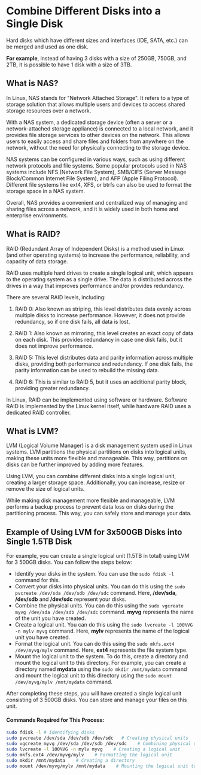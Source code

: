 # Combine Different Disks into a Single Disk

Hard disks which have different sizes and interfaces (IDE, SATA, etc.) can be merged and used as one disk.

**For example**, instead of having 3 disks with a size of 250GB, 750GB, and 2TB, it is possible to have 1 disk with a size of 3TB.

## What is NAS?

In Linux, NAS stands for "Network Attached Storage". It refers to a type of storage solution that allows multiple users and devices to access shared storage resources over a network.

With a NAS system, a dedicated storage device (often a server or a network-attached storage appliance) is connected to a local network, and it provides file storage services to other devices on the network. This allows users to easily access and share files and folders from anywhere on the network, without the need for physically connecting to the storage device.

NAS systems can be configured in various ways, such as using different network protocols and file systems. Some popular protocols used in NAS systems include NFS (Network File System), SMB/CIFS (Server Message Block/Common Internet File System), and AFP (Apple Filing Protocol). Different file systems like ext4, XFS, or btrfs can also be used to format the storage space in a NAS system.

Overall, NAS provides a convenient and centralized way of managing and sharing files across a network, and it is widely used in both home and enterprise environments.

## What is RAID?

RAID (Redundant Array of Independent Disks) is a method used in Linux (and other operating systems) to increase the performance, reliability, and capacity of data storage.

RAID uses multiple hard drives to create a single logical unit, which appears to the operating system as a single drive. The data is distributed across the drives in a way that improves performance and/or provides redundancy.

There are several RAID levels, including:

1. RAID 0: Also known as striping, this level distributes data evenly across multiple disks to increase performance. However, it does not provide redundancy, so if one disk fails, all data is lost.

2. RAID 1: Also known as mirroring, this level creates an exact copy of data on each disk. This provides redundancy in case one disk fails, but it does not improve performance.

3. RAID 5: This level distributes data and parity information across multiple disks, providing both performance and redundancy. If one disk fails, the parity information can be used to rebuild the missing data.

4. RAID 6: This is similar to RAID 5, but it uses an additional parity block, providing greater redundancy.

In Linux, RAID can be implemented using software or hardware. Software RAID is implemented by the Linux kernel itself, while hardware RAID uses a dedicated RAID controller.

## What is LVM?

LVM (Logical Volume Manager) is a disk management system used in Linux systems. LVM partitions the physical partitions on disks into logical units, making these units more flexible and manageable. This way, partitions on disks can be further improved by adding more features.

Using LVM, you can combine different disks into a single logical unit, creating a larger storage space. Additionally, you can increase, resize or remove the size of logical units.

While making disk management more flexible and manageable, LVM performs a backup process to prevent data loss on disks during the partitioning process. This way, you can safely store and manage your data.

## Example of Using LVM for 3x500GB Disks into Single 1.5TB Disk

For example, you can create a single logical unit (1.5TB in total) using LVM for 3 500GB disks. You can follow the steps below:

- Identify your disks in the system. You can use the `sudo fdisk -l` command for this.
- Convert your disks into physical units. You can do this using the `sudo pvcreate /dev/sda /dev/sdb /dev/sdc` command. Here, **/dev/sda**, **/dev/sdb** and **/dev/sdc** represent your disks.
- Combine the physical units. You can do this using the `sudo vgcreate myvg /dev/sda /dev/sdb /dev/sdc` command. **myvg** represents the name of the unit you have created.
- Create a logical unit. You can do this using the `sudo lvcreate -l 100%VG -n mylv myvg` command. Here, **mylv** represents the name of the logical unit you have created.
- Format the logical unit. You can do this using the `sudo mkfs.ext4 /dev/myvg/mylv` command. Here, **ext4** represents the file system type.
- Mount the logical unit to the system. To do this, create a directory and mount the logical unit to this directory. For example, you can create a directory named **mydata** using the `sudo mkdir /mnt/mydata` command and mount the logical unit to this directory using the `sudo mount /dev/myvg/mylv /mnt/mydata` command.

After completing these steps, you will have created a single logical unit consisting of 3 500GB disks. You can store and manage your files on this unit.

#### Commands Required for This Process:

```BASH
sudo fdisk -l # Identifying disks
sudo pvcreate /dev/sda /dev/sdb /dev/sdc   # Creating physical units
sudo vgcreate myvg /dev/sda /dev/sdb /dev/sdc    # Combining physical units
sudo lvcreate -l 100%VG -n mylv myvg    # Creating a logical unit
sudo mkfs.ext4 /dev/myvg/mylv    # Formatting the logical unit
sudo mkdir /mnt/mydata    # Creating a directory
sudo mount /dev/myvg/mylv /mnt/mydata    # Mounting the logical unit to the system
```
